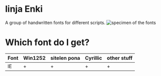# linja Enki
A group of handwritten fonts for different scripts.
![specimen of the fonts](https://i.ibb.co/XLkL9Sg/Untitled80-20240322002327.png)

# Which font do I get?
| Font | Win1252 | sitelen pona | Cyrillic | other stuff |
|-|-|-|-|-|
| lE | + | + | + | + |
